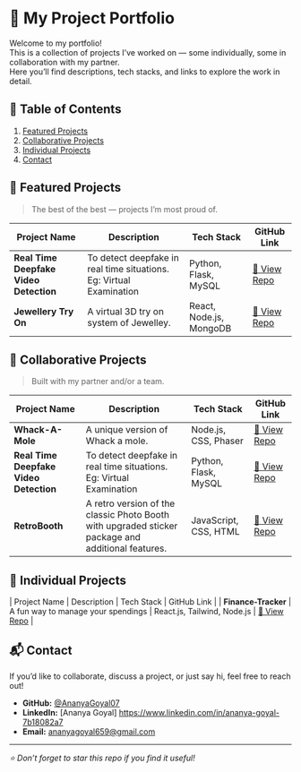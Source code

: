 # 🚀 My Project Portfolio

Welcome to my portfolio!  
This is a collection of projects I’ve worked on — some individually, some in collaboration with my partner.  
Here you’ll find descriptions, tech stacks, and links to explore the work in detail.

## 📂 Table of Contents
1. [Featured Projects](#-featured-projects)
2. [Collaborative Projects](#-collaborative-projects)
3. [Individual Projects](#-individual-projects)
4. [Contact](#-contact)

## 🌟 Featured Projects
> The best of the best — projects I’m most proud of.

| Project Name | Description | Tech Stack | GitHub Link |
|--------------|-------------|------------|-------------|
| **Real Time Deepfake Video Detection** | To detect deepfake in real time situations. Eg: Virtual Examination | Python, Flask, MySQL | [🔗 View Repo](https://github.com/ShikharGoel2805/Real-Time-Deepfake-Video-Detection.git) |
| **Jewellery Try On** | A virtual 3D try on system of Jewelley. | React, Node.js, MongoDB | [🔗 View Repo](https://github.com/username/project2) |

## 🤝 Collaborative Projects
> Built with my partner and/or a team.

| Project Name | Description | Tech Stack | GitHub Link |
|--------------|-------------|------------|-------------|
| **Whack-A-Mole** | A unique version of Whack a mole. | Node.js, CSS, Phaser | [🔗 View Repo](https://github.com/AnanyaGoyal07/Whack-a-Mole.git) |
| **Real Time Deepfake Video Detection** | To detect deepfake in real time situations. Eg: Virtual Examination | Python, Flask, MySQL | [🔗 View Repo](https://github.com/ShikharGoel2805/Real-Time-Deepfake-Video-Detection.git) |
| **RetroBooth** | A retro version of the classic Photo Booth with upgraded sticker package and additional features. | JavaScript, CSS, HTML | [🔗 View Repo](https://github.com/AnanyaGoyal07/RetroBooth-.git) |

## 🤝 Individual Projects

| Project Name | Description | Tech Stack | GitHub Link |
| **Finance-Tracker** | A fun way to manage your spendings | React.js, Tailwind, Node.js | [🔗 View Repo](https://github.com/AnanyaGoyal07/Whack-a-Mole.git) |



## 📬 Contact
If you’d like to collaborate, discuss a project, or just say hi, feel free to reach out!

- **GitHub:** [@AnanyaGoyal07](https://github.com/AnanyaGoyal07)  
- **LinkedIn:** [Ananya Goyal] https://www.linkedin.com/in/ananya-goyal-7b18082a7
- **Email:** ananyagoyal659@gmail.com  

---

*⭐ Don’t forget to star this repo if you find it useful!*
